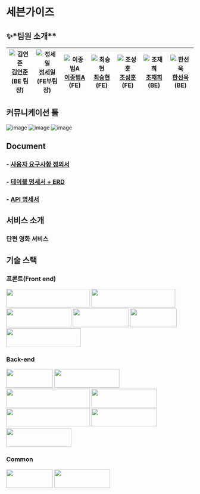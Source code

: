 # 세븐가이즈


## ✨\*팀원 소개\*\*

| ![김연준](https://avatars.githubusercontent.com/u/126746443?v=4) [김연준](https://github.com/AlexinDPK) (BE 팀장) | ![정세일](https://avatars.githubusercontent.com/u/129934405?v=4) [정세일](https://github.com/Explorers12) (FE부팀장) | ![이종범A](https://avatars.githubusercontent.com/u/130136995?v=4) [이종범A](https://github.com/friscii) (FE) | ![최승현](https://avatars.githubusercontent.com/u/129886762?v=4) [최승현](https://github.com/Seunghacker) (FE) | ![조성훈](https://avatars.githubusercontent.com/u/113899010?v=4) [조성훈](https://github.com/nooh3) (FE) | ![조재희](https://avatars.githubusercontent.com/u/130113243?v=4) [조재희](https://github.com/newbee9507) (BE) | ![한선욱](https://avatars.githubusercontent.com/u/130102665?v=4) [한선욱](https://github.com/moon710274) (BE) |
| :---------------------------------------------------------------------------------------------------------------: | :------------------------------------------------------------------------------------------------------------------: | :----------------------------------------------------------------------------------------------------------: | :------------------------------------------------------------------------------------------------------------: | :------------------------------------------------------------------------------------------------------: | :-----------------------------------------------------------------------------------------------------------: | :-----------------------------------------------------------------------------------------------------------: |

## **커뮤니케이션 툴**

![image](https://github.com/codestates-seb/seb45_pre_015/assets/121180954/6462c3a7-e3b7-4fc7-bdd2-9c358e338aa4)
![image](https://github.com/codestates-seb/seb45_pre_015/assets/121180954/be353920-503c-4e99-9e42-bc9d01d7238e)
![image](https://github.com/codestates-seb/seb45_pre_015/assets/121180954/9cf6104b-27d2-4bd6-b306-00e4c23ec1eb)

## **Document**

### - [사용자 요구사항 정의서](https://www.notion.so/codestates/322a0817c02e4a7685a7859cd70bad0c)

### - [테이블 명세서 + ERD](https://www.notion.so/codestates/ERD-e0308b316dca476e95126a645387b353)

### - [API 명세서](https://www.notion.so/API-8b2305c17bb04ad8a463b265720a699b)


## **서비스 소개**

### 단편 영화 서비스


## **기술 스택**

### **프론트(Front end)**


<img src="https://raw.githubusercontent.com/microsoft/TypeScript-Website/f407e1ae19e5e990d9901ac8064a32a8cc60edf0/packages/typescriptlang-org/static/branding/ts-lettermark-blue.png" width="225" height="50">
<img  src="https://img.shields.io/badge/javascript-F7DF1E?style=for-the-badge&logo=javascript&logoColor=black" width="225" height="50"> <img src="https://img.shields.io/badge/react-61DAFB?style=for-the-badge&logo=react&logoColor=black" width="175" height="50"> <img src="https://img.shields.io/badge/html5-E34F26?style=for-the-badge&logo=html5&logoColor=white" width="150" height="50"> <img src="https://img.shields.io/badge/css-1572B6?style=for-the-badge&logo=css3&logoColor=white" width="125" height="50"> <img src="https://img.shields.io/badge/Amazon S3-569A31?style=for-the-badge&logo=css3&logoColor=white" width="200" height="50">

### **Back-end**

<img src="https://img.shields.io/badge/Java-007396?style=for-the-badge&logo=Java&logoColor=white" width="125" height="50"> <img src="https://img.shields.io/badge/Spring-6DB33F?style=for-the-badge&logo=Spring&logoColor=white" width="175" height="50"> <img src="https://img.shields.io/badge/Spring Security-6DB33F?style=for-the-badge&logo=Spring Security&logoColor=white" width="225" height="50"> <img src="https://img.shields.io/badge/gradle-02303A?style=for-the-badge&logo=gradle&logoColor=white" width="175" height="50"> <img src="https://img.shields.io/badge/Amazon EC2-FF9900?style=for-the-badge&logo=Amazon EC2&logoColor=white" width="225" height="50"> <img src="https://img.shields.io/badge/Mysql-4479A1?style=for-the-badge&logo=Mysql&logoColor=white" width="175" height="50"> <img src="https://img.shields.io/badge/JWT-000000?style=for-the-badge&logo=json web tokens&logoColor=white" width="175" height="50">


### **Common**

<img src="https://img.shields.io/badge/git-F05032?style=for-the-badge&logo=git&logoColor=white" width="125" height="50"> <img src="https://img.shields.io/badge/github-181717?style=for-the-badge&logo=github&logoColor=white" width="150" height="50">
